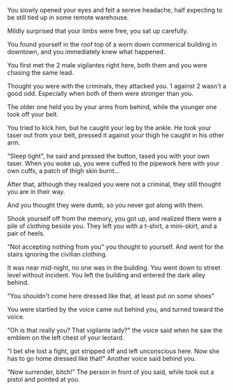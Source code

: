 You slowly opened your eyes and felt a sereve headache, half expecting to be still tied up in some remote warehouse.

Mildly surprised that your limbs were free, you sat up carefully.

You found yourself in the roof top of a worn down commerical building in downtown, and you immediately knew what happened.

You first met the 2 male vigilantes right here, both them and you were chasing the same lead.

Thought you were with the criminals, they attacked you. 1 against 2 wasn't a good odd. Especially when both of them were stronger than you.

The older one held you by your arms from behind, while the younger one took off your belt.

You tried to kick him, but he caught your leg by the ankle. He took your taser out from your belt, pressed it against your thigh he caught in his other arm.

"Sleep tight", he said and pressed the button, tased you with your own taser. When you woke up, you were cuffed to the pipework here with your own cuffs, a patch of thigh skin burnt...

After that, although they realized you were not a criminal, they still thought you are in their way.

And you thought they were dumb, so you never got along with them.

Shook yourself off from the memory, you got up, and realized there were a pile of clothing beside you. They left you with a t-shirt, a mini-skirt, and a pair of heels.

"Not accepting nothing from you" you thought to yourself. And went for the stairs ignoring the civilian clothing.

It was near mid-night, no one was in the building. You went down to street level without incident. You left the building and entered the dark alley behind.

"You shouldn't come here dressed like that, at least put on some shoes"

You were startled by the voice came out behind you, and turned toward the voice.

"Oh is that really you? That vigilante lady?" the voice said when he saw the emblem on the left chest of your leotard.

"I bet she lost a fight, got stripped off and left unconscious here. Now she has to go home dressed like that!" Another voice said behind you.

"Now surrender, bitch!" The person in front of you said, while took out a pistol and pointed at you.
